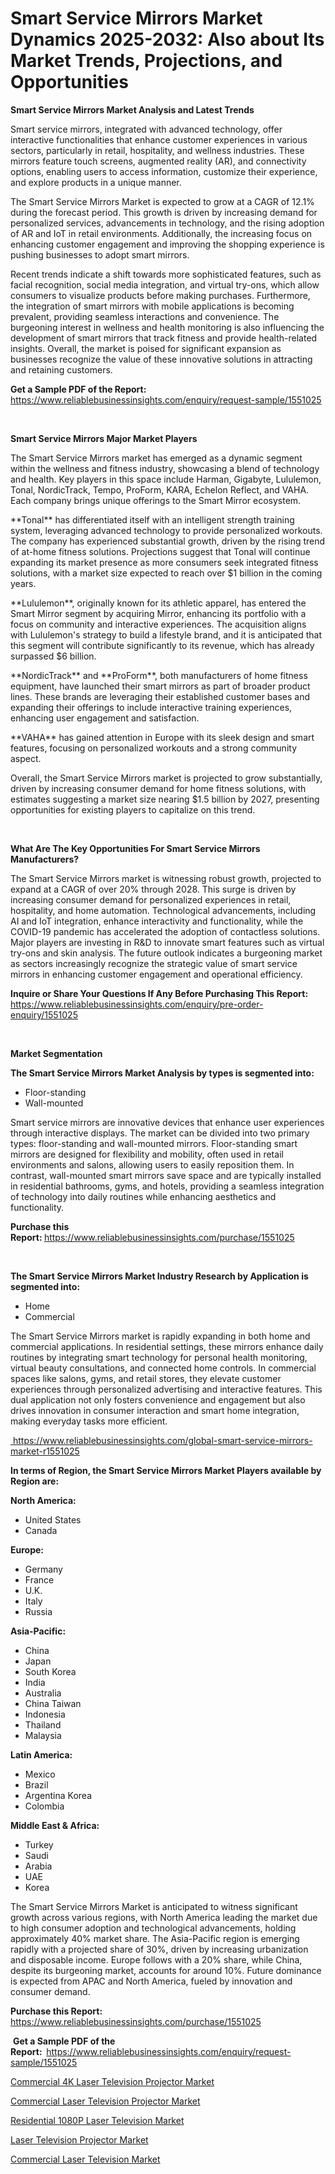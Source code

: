 <p><h1>Smart Service Mirrors Market Dynamics 2025-2032: Also about Its Market Trends, Projections, and Opportunities</h1></p><p><strong>Smart Service Mirrors Market Analysis and Latest Trends</strong></p>
<p><p>Smart service mirrors, integrated with advanced technology, offer interactive functionalities that enhance customer experiences in various sectors, particularly in retail, hospitality, and wellness industries. These mirrors feature touch screens, augmented reality (AR), and connectivity options, enabling users to access information, customize their experience, and explore products in a unique manner.</p><p>The Smart Service Mirrors Market is expected to grow at a CAGR of 12.1% during the forecast period. This growth is driven by increasing demand for personalized services, advancements in technology, and the rising adoption of AR and IoT in retail environments. Additionally, the increasing focus on enhancing customer engagement and improving the shopping experience is pushing businesses to adopt smart mirrors.</p><p>Recent trends indicate a shift towards more sophisticated features, such as facial recognition, social media integration, and virtual try-ons, which allow consumers to visualize products before making purchases. Furthermore, the integration of smart mirrors with mobile applications is becoming prevalent, providing seamless interactions and convenience. The burgeoning interest in wellness and health monitoring is also influencing the development of smart mirrors that track fitness and provide health-related insights. Overall, the market is poised for significant expansion as businesses recognize the value of these innovative solutions in attracting and retaining customers.</p></p>
<p><strong>Get a Sample PDF of the Report:&nbsp;</strong> <a href="https://www.reliablebusinessinsights.com/enquiry/request-sample/1551025?utm_campaign=115&utm_medium=2&utm_source=Github&utm_content=ia&utm_term=05042025&utm_id=smart-service-mirrors">https://www.reliablebusinessinsights.com/enquiry/request-sample/1551025</a></p>
<p>&nbsp;</p>
<p><strong>Smart Service Mirrors Major Market Players</strong></p>
<p><p>The Smart Service Mirrors market has emerged as a dynamic segment within the wellness and fitness industry, showcasing a blend of technology and health. Key players in this space include Harman, Gigabyte, Lululemon, Tonal, NordicTrack, Tempo, ProForm, KARA, Echelon Reflect, and VAHA. Each company brings unique offerings to the Smart Mirror ecosystem.</p><p>**Tonal** has differentiated itself with an intelligent strength training system, leveraging advanced technology to provide personalized workouts. The company has experienced substantial growth, driven by the rising trend of at-home fitness solutions. Projections suggest that Tonal will continue expanding its market presence as more consumers seek integrated fitness solutions, with a market size expected to reach over $1 billion in the coming years.</p><p>**Lululemon**, originally known for its athletic apparel, has entered the Smart Mirror segment by acquiring Mirror, enhancing its portfolio with a focus on community and interactive experiences. The acquisition aligns with Lululemon's strategy to build a lifestyle brand, and it is anticipated that this segment will contribute significantly to its revenue, which has already surpassed $6 billion.</p><p>**NordicTrack** and **ProForm**, both manufacturers of home fitness equipment, have launched their smart mirrors as part of broader product lines. These brands are leveraging their established customer bases and expanding their offerings to include interactive training experiences, enhancing user engagement and satisfaction.</p><p>**VAHA** has gained attention in Europe with its sleek design and smart features, focusing on personalized workouts and a strong community aspect. </p><p>Overall, the Smart Service Mirrors market is projected to grow substantially, driven by increasing consumer demand for home fitness solutions, with estimates suggesting a market size nearing $1.5 billion by 2027, presenting opportunities for existing players to capitalize on this trend.</p></p>
<p>&nbsp;</p>
<p><strong>What Are The Key Opportunities For Smart Service Mirrors Manufacturers?</strong></p>
<p><p>The Smart Service Mirrors market is witnessing robust growth, projected to expand at a CAGR of over 20% through 2028. This surge is driven by increasing consumer demand for personalized experiences in retail, hospitality, and home automation. Technological advancements, including AI and IoT integration, enhance interactivity and functionality, while the COVID-19 pandemic has accelerated the adoption of contactless solutions. Major players are investing in R&D to innovate smart features such as virtual try-ons and skin analysis. The future outlook indicates a burgeoning market as sectors increasingly recognize the strategic value of smart service mirrors in enhancing customer engagement and operational efficiency.</p></p>
<p><strong>Inquire or Share Your Questions If Any Before Purchasing This Report:</strong> <a href="https://www.reliablebusinessinsights.com/enquiry/pre-order-enquiry/1551025?utm_campaign=115&utm_medium=2&utm_source=Github&utm_content=ia&utm_term=05042025&utm_id=smart-service-mirrors">https://www.reliablebusinessinsights.com/enquiry/pre-order-enquiry/1551025</a></p>
<p>&nbsp;</p>
<p><strong>Market Segmentation</strong></p>
<p><strong>The Smart Service Mirrors Market Analysis by types is segmented into:</strong></p>
<p><ul><li>Floor-standing</li><li>Wall-mounted</li></ul></p>
<p><p>Smart service mirrors are innovative devices that enhance user experiences through interactive displays. The market can be divided into two primary types: floor-standing and wall-mounted mirrors. Floor-standing smart mirrors are designed for flexibility and mobility, often used in retail environments and salons, allowing users to easily reposition them. In contrast, wall-mounted smart mirrors save space and are typically installed in residential bathrooms, gyms, and hotels, providing a seamless integration of technology into daily routines while enhancing aesthetics and functionality.</p></p>
<p><strong>Purchase this Report:&nbsp;</strong><a href="https://www.reliablebusinessinsights.com/purchase/1551025?utm_campaign=115&utm_medium=2&utm_source=Github&utm_content=ia&utm_term=05042025&utm_id=smart-service-mirrors">https://www.reliablebusinessinsights.com/purchase/1551025</a></p>
<p>&nbsp;</p>
<p><strong>The Smart Service Mirrors Market Industry Research by Application is segmented into:</strong></p>
<p><ul><li>Home</li><li>Commercial</li></ul></p>
<p><p>The Smart Service Mirrors market is rapidly expanding in both home and commercial applications. In residential settings, these mirrors enhance daily routines by integrating smart technology for personal health monitoring, virtual beauty consultations, and connected home controls. In commercial spaces like salons, gyms, and retail stores, they elevate customer experiences through personalized advertising and interactive features. This dual application not only fosters convenience and engagement but also drives innovation in consumer interaction and smart home integration, making everyday tasks more efficient.</p></p>
<p><a href="https://www.reliablebusinessinsights.com/global-smart-service-mirrors-market-r1551025?utm_campaign=115&utm_medium=2&utm_source=Github&utm_content=ia&utm_term=05042025&utm_id=smart-service-mirrors">&nbsp;https://www.reliablebusinessinsights.com/global-smart-service-mirrors-market-r1551025</a></p>
<p><strong>In terms of Region, the Smart Service Mirrors Market Players available by Region are:</strong></p>
<p>
    <p> <strong> North America: </strong>
        <ul>
            <li>United States</li>
            <li>Canada</li>
        </ul>
        </p> 
    <p> <strong> Europe: </strong>
        <ul>
            <li>Germany</li>
            <li>France</li>
            <li>U.K.</li>
            <li>Italy</li>
            <li>Russia</li>
        </ul>
        </p> 
    <p> <strong> Asia-Pacific: </strong>
        <ul>
            <li>China</li>
            <li>Japan</li>
            <li>South Korea</li>
            <li>India</li>
            <li>Australia</li>
            <li>China Taiwan</li>
            <li>Indonesia</li>
            <li>Thailand</li>
            <li>Malaysia</li>
        </ul>
        </p> 
    <p> <strong> Latin America: </strong>
        <ul>
            <li>Mexico</li>
            <li>Brazil</li>
            <li>Argentina Korea</li>
            <li>Colombia</li>
        </ul>
        </p> 
    <p> <strong> Middle East & Africa: </strong>
        <ul>
            <li>Turkey</li>
            <li>Saudi</li>
            <li>Arabia</li>
            <li>UAE</li>
            <li>Korea</li>
        </ul>
    </p>
    </p>
<p><p>The Smart Service Mirrors Market is anticipated to witness significant growth across various regions, with North America leading the market due to high consumer adoption and technological advancements, holding approximately 40% market share. The Asia-Pacific region is emerging rapidly with a projected share of 30%, driven by increasing urbanization and disposable income. Europe follows with a 20% share, while China, despite its burgeoning market, accounts for around 10%. Future dominance is expected from APAC and North America, fueled by innovation and consumer demand.</p></p>
<p><strong>Purchase this Report: </strong><a href="https://www.reliablebusinessinsights.com/purchase/1551025?utm_campaign=115&utm_medium=2&utm_source=Github&utm_content=ia&utm_term=05042025&utm_id=smart-service-mirrors">https://www.reliablebusinessinsights.com/purchase/1551025</a></p>
<p>&nbsp;<strong>Get a Sample PDF of the Report:&nbsp;&nbsp;</strong><a href="https://www.reliablebusinessinsights.com/enquiry/request-sample/1551025?utm_campaign=115&utm_medium=2&utm_source=Github&utm_content=ia&utm_term=05042025&utm_id=smart-service-mirrors">https://www.reliablebusinessinsights.com/enquiry/request-sample/1551025</a></p>
<p><strong></strong></p>
<p><p><a href="https://github.com/jensanohishi/Market-Research-Report-List-1/blob/main/commercial-4k-laser-television-projector-market.md?utm_campaign=115&utm_medium=2&utm_source=Github&utm_content=ia&utm_term=05042025&utm_id=smart-service-mirrors">Commercial 4K Laser Television Projector Market</a></p><p><a href="https://github.com/kavechoxo/Market-Research-Report-List-1/blob/main/commercial-laser-television-projector-market.md?utm_campaign=115&utm_medium=2&utm_source=Github&utm_content=ia&utm_term=05042025&utm_id=smart-service-mirrors">Commercial Laser Television Projector Market</a></p><p><a href="https://github.com/boonegoicks7/Market-Research-Report-List-1/blob/main/residential-1080p-laser-television-market.md?utm_campaign=115&utm_medium=2&utm_source=Github&utm_content=ia&utm_term=05042025&utm_id=smart-service-mirrors">Residential 1080P Laser Television Market</a></p><p><a href="https://github.com/qianyateina/Market-Research-Report-List-1/blob/main/laser-television-projector-market.md?utm_campaign=115&utm_medium=2&utm_source=Github&utm_content=ia&utm_term=05042025&utm_id=smart-service-mirrors">Laser Television Projector Market</a></p><p><a href="https://github.com/gavalegeyndt26/Market-Research-Report-List-1/blob/main/commercial-laser-television-market.md?utm_campaign=115&utm_medium=2&utm_source=Github&utm_content=ia&utm_term=05042025&utm_id=smart-service-mirrors">Commercial Laser Television Market</a></p></p>